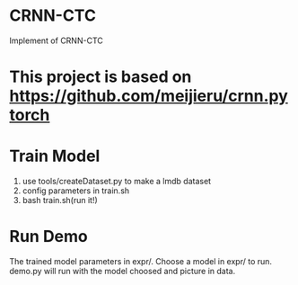 # CRNN-CTC
Implement of CRNN-CTC

# This project is based on https://github.com/meijieru/crnn.pytorch

# Train Model
1. use tools/createDataset.py to make a lmdb dataset
2. config parameters in train.sh
3. bash train.sh(run it!)

# Run Demo
The trained model parameters in expr/.
Choose a model in expr/ to run.
demo.py will run with the model choosed and picture in data.
